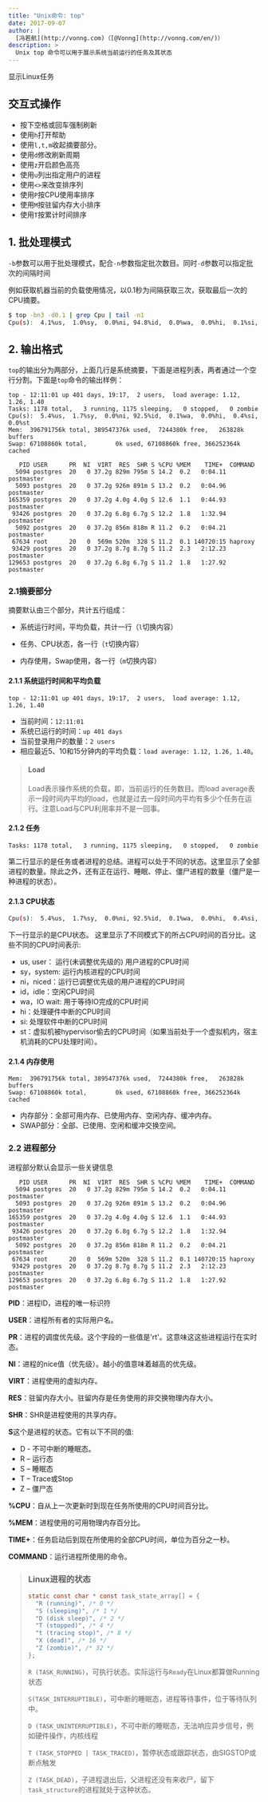 ```yaml
---
title: "Unix命令: top"
date: 2017-09-07
author: |
  [冯若航](http://vonng.com)（[@Vonng](http://vonng.com/en/)）
description: >
  Unix top 命令可以用于展示系统当前运行的任务及其状态
---
```


显示Linux任务

## 交互式操作

- 按下空格或回车强制刷新
- 使用`h`打开帮助
- 使用`l,t,m`收起摘要部分。
- 使用`d`修改刷新周期
- 使用`z`开启颜色高亮
- 使用`u`列出指定用户的进程
- 使用`<>`来改变排序列
- 使用`P`按CPU使用率排序
- 使用`M`按驻留内存大小排序
- 使用`T`按累计时间排序



## 1. 批处理模式

`-b`参数可以用于批处理模式，配合`-n`参数指定批次数目。同时`-d`参数可以指定批次的间隔时间

例如获取机器当前的负载使用情况，以0.1秒为间隔获取三次，获取最后一次的CPU摘要。

```bash
$ top -bn3 -d0.1 | grep Cpu | tail -n1
Cpu(s):  4.1%us,  1.0%sy,  0.0%ni, 94.8%id,  0.0%wa,  0.0%hi,  0.1%si,  0.0%st
```



## 2. 输出格式

`top`的输出分为两部分，上面几行是系统摘要，下面是进程列表，两者通过一个空行分割。下面是`top`命令的输出样例：

```
top - 12:11:01 up 401 days, 19:17,  2 users,  load average: 1.12, 1.26, 1.40
Tasks: 1178 total,   3 running, 1175 sleeping,   0 stopped,   0 zombie
Cpu(s):  5.4%us,  1.7%sy,  0.0%ni, 92.5%id,  0.1%wa,  0.0%hi,  0.4%si,  0.0%st
Mem:  396791756k total, 389547376k used,  7244380k free,   263828k buffers
Swap: 67108860k total,        0k used, 67108860k free, 366252364k cached

   PID USER      PR  NI  VIRT  RES  SHR S %CPU %MEM    TIME+  COMMAND
  5094 postgres  20   0 37.2g 829m 795m S 14.2  0.2   0:04.11 postmaster
  5093 postgres  20   0 37.2g 926m 891m S 13.2  0.2   0:04.96 postmaster
165359 postgres  20   0 37.2g 4.0g 4.0g S 12.6  1.1   0:44.93 postmaster
 93426 postgres  20   0 37.2g 6.8g 6.7g S 12.2  1.8   1:32.94 postmaster
  5092 postgres  20   0 37.2g 856m 818m R 11.2  0.2   0:04.21 postmaster
 67634 root      20   0  569m 520m  328 S 11.2  0.1 140720:15 haproxy
 93429 postgres  20   0 37.2g 8.7g 8.7g S 11.2  2.3   2:12.23 postmaster
129653 postgres  20   0 37.2g 6.8g 6.7g S 11.2  1.8   1:27.92 postmaster
```

### 2.1摘要部分

摘要默认由三个部分，共计五行组成：

* 系统运行时间，平均负载，共计一行（`l`切换内容）

* 任务、CPU状态，各一行（`t`切换内容）
* 内存使用，Swap使用，各一行（`m`切换内容）

#### 2.1.1 系统运行时间和平均负载

```
top - 12:11:01 up 401 days, 19:17,  2 users,  load average: 1.12, 1.26, 1.40
```

  - 当前时间：`12:11:01`
  - 系统已运行的时间：`up 401 days`
  - 当前登录用户的数量：`2 users`
  - 相应最近5、10和15分钟内的平均负载：`load average: 1.12, 1.26, 1.40`。

> #### Load
>
> Load表示操作系统的负载，即，当前运行的任务数目。而load average表示一段时间内平均的load，也就是过去一段时间内平均有多少个任务在运行。注意Load与CPU利用率并不是一回事。

#### 2.1.2 任务

```
Tasks: 1178 total,   3 running, 1175 sleeping,   0 stopped,   0 zombie
```

第二行显示的是任务或者进程的总结。进程可以处于不同的状态。这里显示了全部进程的数量。除此之外，还有正在运行、睡眠、停止、僵尸进程的数量（僵尸是一种进程的状态）。

#### 2.1.3 CPU状态

```bash
Cpu(s):  5.4%us,  1.7%sy,  0.0%ni, 92.5%id,  0.1%wa,  0.0%hi,  0.4%si,  0.0%st
```

下一行显示的是CPU状态。 这里显示了不同模式下的所占CPU时间的百分比。这些不同的CPU时间表示:

- us, user： 运行(未调整优先级的) 用户进程的CPU时间
- sy，system: 运行内核进程的CPU时间
- ni，niced：运行已调整优先级的用户进程的CPU时间
- id，idle：空闲CPU时间
- wa，IO wait: 用于等待IO完成的CPU时间
- hi：处理硬件中断的CPU时间
- si: 处理软件中断的CPU时间
- st：虚拟机被hypervisor偷去的CPU时间（如果当前处于一个虚拟机内，宿主机消耗的CPU处理时间）。

#### 2.1.4 内存使用

```
Mem:  396791756k total, 389547376k used,  7244380k free,   263828k buffers
Swap: 67108860k total,        0k used, 67108860k free, 366252364k cached
```

* 内存部分：全部可用内存、已使用内存、空闲内存、缓冲内存。
* SWAP部分：全部、已使用、空闲和缓冲交换空间。



### 2.2 进程部分

进程部分默认会显示一些关键信息

```
   PID USER      PR  NI  VIRT  RES  SHR S %CPU %MEM    TIME+  COMMAND
  5094 postgres  20   0 37.2g 829m 795m S 14.2  0.2   0:04.11 postmaster
  5093 postgres  20   0 37.2g 926m 891m S 13.2  0.2   0:04.96 postmaster
165359 postgres  20   0 37.2g 4.0g 4.0g S 12.6  1.1   0:44.93 postmaster
 93426 postgres  20   0 37.2g 6.8g 6.7g S 12.2  1.8   1:32.94 postmaster
  5092 postgres  20   0 37.2g 856m 818m R 11.2  0.2   0:04.21 postmaster
 67634 root      20   0  569m 520m  328 S 11.2  0.1 140720:15 haproxy
 93429 postgres  20   0 37.2g 8.7g 8.7g S 11.2  2.3   2:12.23 postmaster
129653 postgres  20   0 37.2g 6.8g 6.7g S 11.2  1.8   1:27.92 postmaster
```

**PID**：进程ID，进程的唯一标识符

**USER**：进程所有者的实际用户名。

**PR**：进程的调度优先级。这个字段的一些值是'rt'。这意味这这些进程运行在实时态。

**NI**：进程的nice值（优先级）。越小的值意味着越高的优先级。

**VIRT**：进程使用的虚拟内存。

**RES**：驻留内存大小。驻留内存是任务使用的非交换物理内存大小。

**SHR**：SHR是进程使用的共享内存。

**S**这个是进程的状态。它有以下不同的值:

- D - 不可中断的睡眠态。
- R – 运行态
- S – 睡眠态
- T – Trace或Stop
- Z – 僵尸态

**%CPU**：自从上一次更新时到现在任务所使用的CPU时间百分比。

**%MEM**：进程使用的可用物理内存百分比。

**TIME+**：任务启动后到现在所使用的全部CPU时间，单位为百分之一秒。

**COMMAND**：运行进程所使用的命令。

> ###  Linux进程的状态
>
> ```c
> static const char * const task_state_array[] = {
>   "R (running)", /* 0 */
>   "S (sleeping)", /* 1 */
>   "D (disk sleep)", /* 2 */
>   "T (stopped)", /* 4 */
>   "t (tracing stop)", /* 8 */
>   "X (dead)", /* 16 */
>   "Z (zombie)", /* 32 */
> };
> ```
>
> `R (TASK_RUNNING)`，可执行状态。实际运行与`Ready`在Linux都算做Running状态
>
> `S(TASK_INTERRUPTIBLE)`，可中断的睡眠态，进程等待事件，位于等待队列中。
>
> `D (TASK_UNINTERRUPTIBLE)`，不可中断的睡眠态，无法响应异步信号，例如硬件操作，内核线程
>
> `T (TASK_STOPPED | TASK_TRACED)`，暂停状态或跟踪状态，由SIGSTOP或断点触发
>
> `Z (TASK_DEAD)`，子进程退出后，父进程还没有来收尸，留下`task_structure`的进程就处于这种状态。